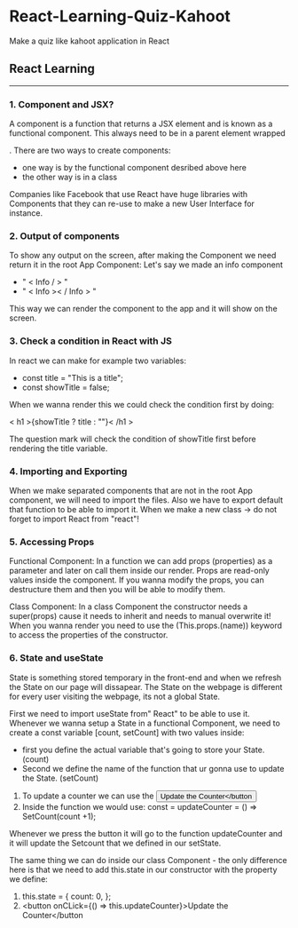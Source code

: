 # React-Learning-Quiz-Kahoot
Make a quiz like kahoot application in React

## React Learning
----------------

### 1. Component and JSX?
A component is a function that returns a JSX element and is known as a functional component. This always need to be in a parent element wrapped <div>.
There are two ways to create components: 
- one way is by the functional component desribed above here
- the other way is in a class 
  
Companies like Facebook that use React have huge libraries with Components that they can re-use to make a new User Interface for instance.


### 2. Output of components
To show any output on the screen, after making the Component we need return it in the root App Component:
Let's say we made an info component
- " < Info / > "
- " < Info >< / Info > "
  
This way we can render the component to the app and it will show on the screen.


### 3. Check a condition in React with JS
In react we can make for example two variables:
  
- const title = "This is a title";
- const showTitle = false;

When we wanna render this we could check the condition first by doing:
  
< h1 >{showTitle ? title : ""}< /h1 >
  
The question mark will check the condition of showTitle first before rendering the title variable. 


### 4. Importing and Exporting
When we make separated components that are not in the root App component, we will need to import the files. 
Also we have to export default that function to be able to import it.
When we make a new class -> do not forget to import React from "react"!


### 5. Accessing Props

Functional Component: 
In a function we can add props (properties) as a parameter and later on call them inside our render.
Props are read-only values inside the component. If you wanna modify the props, you can destructure them and then you will be able to modify them.

Class Component:
In a class Component the constructor needs a super(props) cause it needs to inherit and needs to manual overwrite it!
When you wanna render you need to use the (This.props.(name)) keyword to access the properties of the constructor.


### 6. State and useState
State is something stored temporary in the front-end and when we refresh the State on our page will dissapear. 
The State on the webpage is different for every user visiting the webpage, its not a global State. 

First we need to import useState from" React" to be able to use it.
Whenever we wanna setup a State in a functional Component, we need to create a const variable [count, setCount] with two values inside:
- first you define the actual variable that's going to store your State. (count)
- Second we define the name of the function that ur gonna use to update the State. (setCount)

1. To update a counter we can use the <button onCLick={updateCounter}>Update the Counter</button
2. Inside the function we would use: const = updateCounter = () => SetCount(count +1);

Whenever we press the button it will go to the function updateCounter and it will update the Setcount that we defined in our setState.

The same thing we can do inside our class Component - the only difference here is that we need to add this.state in our constructor  with the property we define:
1. this.state = { count: 0, };
2. <button onCLick={() => this.updateCounter}>Update the Counter</button








